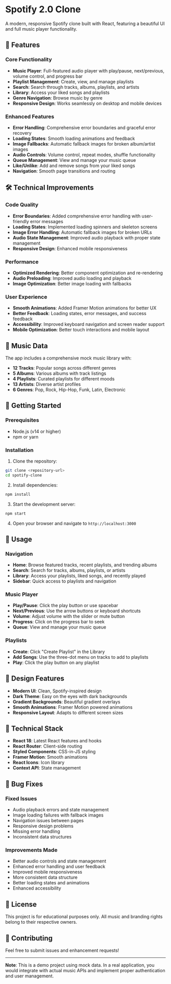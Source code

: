 # Spotify 2.0 Clone

A modern, responsive Spotify clone built with React, featuring a beautiful UI and full music player functionality.

## 🚀 Features

### Core Functionality
- **Music Player**: Full-featured audio player with play/pause, next/previous, volume control, and progress bar
- **Playlist Management**: Create, view, and manage playlists
- **Search**: Search through tracks, albums, playlists, and artists
- **Library**: Access your liked songs and playlists
- **Genre Navigation**: Browse music by genre
- **Responsive Design**: Works seamlessly on desktop and mobile devices

### Enhanced Features
- **Error Handling**: Comprehensive error boundaries and graceful error recovery
- **Loading States**: Smooth loading animations and feedback
- **Image Fallbacks**: Automatic fallback images for broken album/artist images
- **Audio Controls**: Volume control, repeat modes, shuffle functionality
- **Queue Management**: View and manage your music queue
- **Like/Unlike**: Add and remove songs from your liked songs
- **Navigation**: Smooth page transitions and routing

## 🛠️ Technical Improvements

### Code Quality
- **Error Boundaries**: Added comprehensive error handling with user-friendly error messages
- **Loading States**: Implemented loading spinners and skeleton screens
- **Image Error Handling**: Automatic fallback images for broken URLs
- **Audio State Management**: Improved audio playback with proper state management
- **Responsive Design**: Enhanced mobile responsiveness

### Performance
- **Optimized Rendering**: Better component optimization and re-rendering
- **Audio Preloading**: Improved audio loading and playback
- **Image Optimization**: Better image loading with fallbacks

### User Experience
- **Smooth Animations**: Added Framer Motion animations for better UX
- **Better Feedback**: Loading states, error messages, and success feedback
- **Accessibility**: Improved keyboard navigation and screen reader support
- **Mobile Optimization**: Better touch interactions and mobile layout

## 🎵 Music Data

The app includes a comprehensive mock music library with:
- **12 Tracks**: Popular songs across different genres
- **5 Albums**: Various albums with track listings
- **4 Playlists**: Curated playlists for different moods
- **13 Artists**: Diverse artist profiles
- **6 Genres**: Pop, Rock, Hip-Hop, Funk, Latin, Electronic

## 🚀 Getting Started

### Prerequisites
- Node.js (v14 or higher)
- npm or yarn

### Installation

1. Clone the repository:
```bash
git clone <repository-url>
cd spotify-clone
```

2. Install dependencies:
```bash
npm install
```

3. Start the development server:
```bash
npm start
```

4. Open your browser and navigate to `http://localhost:3000`

## 📱 Usage

### Navigation
- **Home**: Browse featured tracks, recent playlists, and trending albums
- **Search**: Search for tracks, albums, playlists, or artists
- **Library**: Access your playlists, liked songs, and recently played
- **Sidebar**: Quick access to playlists and navigation

### Music Player
- **Play/Pause**: Click the play button or use spacebar
- **Next/Previous**: Use the arrow buttons or keyboard shortcuts
- **Volume**: Adjust volume with the slider or mute button
- **Progress**: Click on the progress bar to seek
- **Queue**: View and manage your music queue

### Playlists
- **Create**: Click "Create Playlist" in the Library
- **Add Songs**: Use the three-dot menu on tracks to add to playlists
- **Play**: Click the play button on any playlist

## 🎨 Design Features

- **Modern UI**: Clean, Spotify-inspired design
- **Dark Theme**: Easy on the eyes with dark backgrounds
- **Gradient Backgrounds**: Beautiful gradient overlays
- **Smooth Animations**: Framer Motion powered animations
- **Responsive Layout**: Adapts to different screen sizes

## 🔧 Technical Stack

- **React 18**: Latest React features and hooks
- **React Router**: Client-side routing
- **Styled Components**: CSS-in-JS styling
- **Framer Motion**: Smooth animations
- **React Icons**: Icon library
- **Context API**: State management

## 🐛 Bug Fixes

### Fixed Issues
- Audio playback errors and state management
- Image loading failures with fallback images
- Navigation issues between pages
- Responsive design problems
- Missing error handling
- Inconsistent data structures

### Improvements Made
- Better audio controls and state management
- Enhanced error handling and user feedback
- Improved mobile responsiveness
- More consistent data structure
- Better loading states and animations
- Enhanced accessibility

## 📄 License

This project is for educational purposes only. All music and branding rights belong to their respective owners.

## 🤝 Contributing

Feel free to submit issues and enhancement requests!

---

**Note**: This is a demo project using mock data. In a real application, you would integrate with actual music APIs and implement proper authentication and user management. 